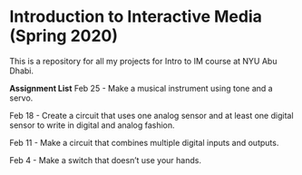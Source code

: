 # Introduction to Interactive Media (Spring 2020)
This is a repository for all my projects for Intro to IM course at NYU Abu Dhabi.

**Assignment List**
Feb 25 - Make a musical instrument using tone and a servo.

Feb 18 - Create a circuit that uses one analog sensor and at least one digital sensor to write in digital and analog fashion.

Feb 11 - Make a circuit that combines multiple digital inputs and outputs.

Feb 4 - Make a switch that doesn’t use your hands.
